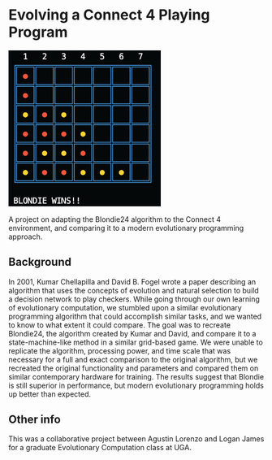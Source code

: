 # Evolving a Connect 4 Playing Program
<img src ="figure.png" alt="figure" width="300"/>

A project on adapting the Blondie24 algorithm to the Connect 4 environment, and comparing it to a modern evolutionary programming approach.

## Background
In 2001, Kumar Chellapilla and David B. Fogel wrote a paper describing an algorithm
that uses the concepts of evolution and natural selection to build a decision network to play
checkers. While going through our own learning of evolutionary computation, we stumbled upon
a similar evolutionary programming algorithm that could accomplish similar tasks, and we
wanted to know to what extent it could compare. The goal was to recreate Blondie24, the
algorithm created by Kumar and David, and compare it to a state-machine-like method in a
similar grid-based game. We were unable to replicate the algorithm, processing power, and time
scale that was necessary for a full and exact comparison to the original algorithm, but we
recreated the original functionality and parameters and compared them on similar contemporary
hardware for training. The results suggest that Blondie is still superior in performance, but
modern evolutionary programming holds up better than expected.

## Other info
This was a collaborative project between Agustin Lorenzo and Logan James for a graduate Evolutionary Computation class at UGA. 
